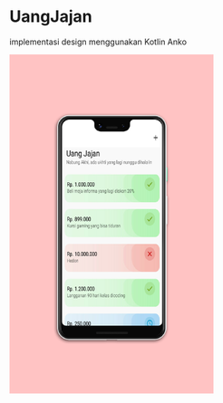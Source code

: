# UangJajan
implementasi design menggunakan Kotlin Anko

<img src="https://raw.githubusercontent.com/Hendriyawan/UangJajan/master/ss_uang_jajan.png" width="360" />

